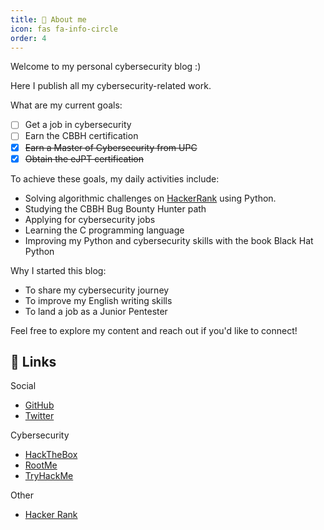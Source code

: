 ```yaml
---
title: 👤 About me
icon: fas fa-info-circle
order: 4
---
```


Welcome to my personal cybersecurity blog :)

Here I publish all my cybersecurity-related work.

What are my current goals:

- [ ] Get a job in cybersecurity
- [ ] Earn the CBBH certification
- [x] ~~Earn a Master of Cybersecurity from UPC~~
- [x] ~~Obtain the eJPT certification~~

To achieve these goals, my daily activities include:

- Solving algorithmic challenges on [HackerRank](https://hackerrank.com) using Python.
- Studying the CBBH Bug Bounty Hunter path
- Applying for cybersecurity jobs
- Learning the C programming language
- Improving my Python and cybersecurity skills with the book Black Hat Python

Why I started this blog:

- To share my cybersecurity journey
- To improve my English writing skills
- To land a job as a Junior Pentester

Feel free to explore my content and reach out if you'd like to connect!

## 🔗 Links

Social

- [GitHub](https://blueh0rse.github.io)
- [Twitter](https://twitter.com/blueh0rse_)

Cybersecurity

- [HackTheBox](https://app.hackthebox.com/users/2095612)
- [RootMe](https://www.root-me.org/blueh0rse)
- [TryHackMe](https://tryhackme.com/p/cocaina777)

Other

- [Hacker Rank](https://www.hackerrank.com/profile/vrai_gamin)
